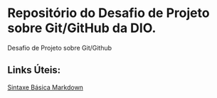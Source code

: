 # Repositório do Desafio de Projeto sobre Git/GitHub da DIO.
Desafio de Projeto sobre Git/Github

## Links Úteis: 

[Sintaxe Básica Markdown](https://www.markdownguide.org/basic-syntax/)
